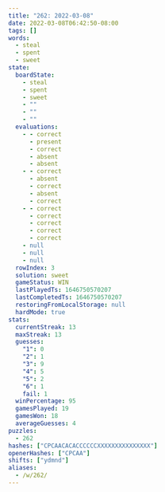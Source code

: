 ```yaml
---
title: "262: 2022-03-08"
date: 2022-03-08T06:42:50-08:00
tags: []
words:
  - steal
  - spent
  - sweet
state:
  boardState:
    - steal
    - spent
    - sweet
    - ""
    - ""
    - ""
  evaluations:
    - - correct
      - present
      - correct
      - absent
      - absent
    - - correct
      - absent
      - correct
      - absent
      - correct
    - - correct
      - correct
      - correct
      - correct
      - correct
    - null
    - null
    - null
  rowIndex: 3
  solution: sweet
  gameStatus: WIN
  lastPlayedTs: 1646750570207
  lastCompletedTs: 1646750570207
  restoringFromLocalStorage: null
  hardMode: true
stats:
  currentStreak: 13
  maxStreak: 13
  guesses:
    "1": 0
    "2": 1
    "3": 9
    "4": 5
    "5": 2
    "6": 1
    fail: 1
  winPercentage: 95
  gamesPlayed: 19
  gamesWon: 18
  averageGuesses: 4
puzzles:
  - 262
hashes: ["CPCAACACACCCCCCXXXXXXXXXXXXXXX"]
openerHashes: ["CPCAA"]
shifts: ["ydmnd"]
aliases:
  - /w/262/
---
```

<!-- more -->
